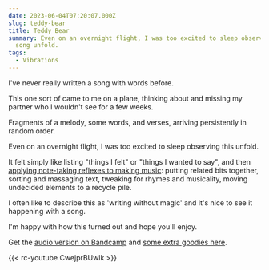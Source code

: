 ```yaml
---
date: 2023-06-04T07:20:07.000Z
slug: teddy-bear
title: Teddy Bear
summary: Even on an overnight flight, I was too excited to sleep observing this
  song unfold.
tags:
  - Vibrations
---
```

I've never really written a song with words before.

This one sort of came to me on a plane, thinking about and missing my partner who I wouldn't see for a few weeks.

Fragments of a melody, some words, and verses, arriving persistently in random order.

Even on an overnight flight, I was too excited to sleep observing this unfold.

It felt simply like listing "things I felt" or "things I wanted to say", and then [applying note-taking reflexes to making music](https://utopia.rosano.ca/applying-note-taking-reflexes-to-making-music/): putting related bits together, sorting and massaging text, tweaking for rhymes and musicality, moving undecided elements to a recycle pile.

I often like to describe this as 'writing without magic' and it's nice to see it happening with a song.

I'm happy with how this turned out and hope you'll enjoy.

Get the [audio version on Bandcamp](https://rosano.bandcamp.com/album/song-for-my-teddy-bear) and [some extra goodies here](https://www.dropbox.com/s/1hbsqc6zhffgp8l/teddy-bear.zip?dl=1).

{{< rc-youtube CwejprBUwlk >}}

